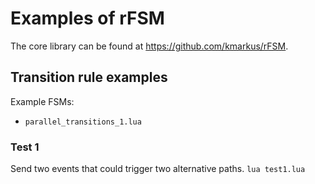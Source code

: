 # Examples of rFSM

The core library can be found at https://github.com/kmarkus/rFSM.

## Transition rule examples

Example FSMs:

 - ```parallel_transitions_1.lua```

### Test 1
Send two events that could trigger two alternative paths.
```lua test1.lua```
